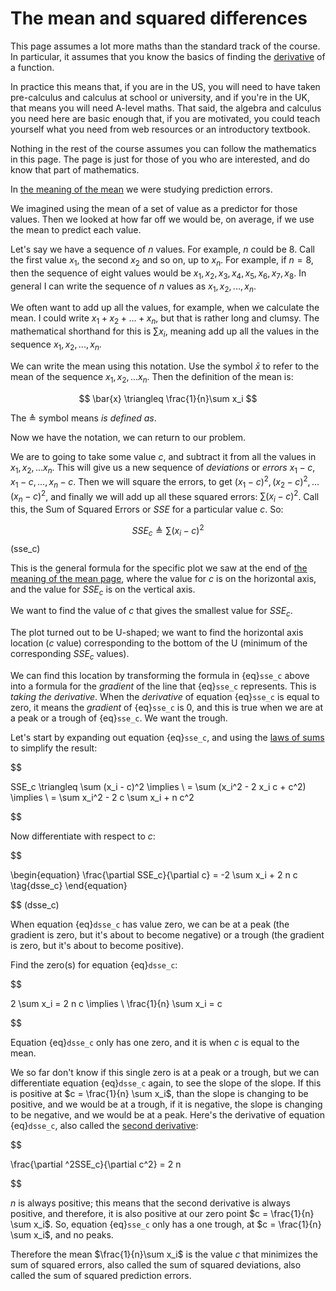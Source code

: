 # The mean and squared differences

This page assumes a lot more maths than the standard track of the course. In
particular, it assumes that you know the basics of finding the
[derivative](https://en.wikipedia.org/wiki/Derivative) of a function.

In practice this means that, if you are in the US, you will need to have taken
pre-calculus and calculus at school or university, and if you're in the UK,
that means you will need A-level maths. That said, the algebra and calculus
you need here are basic enough that, if you are motivated, you could teach
yourself what you need from web resources or an introductory textbook.

Nothing in the rest of the course assumes you can follow the mathematics in this page. The page is just for those of you who are interested, and do know that part of mathematics.

In [the meaning of the mean](../mean-slopes/mean_meaning) we were studying prediction
errors.

We imagined using the mean of a set of value as a predictor for those values. Then we looked at how far off we would be, on average, if we use the mean to predict each value.

Let's say we have a sequence of $n$ values. For example, $n$ could be 8. Call
the first value $x_1$, the second $x_2$ and so on, up to $x_n$. For example,
if $n = 8$, then the sequence of eight values would be ${x_1, x_2, x_3, x_4,
x_5, x_6, x_7, x_8}$. In general I can write the sequence of $n$ values as
${x_1, x_2, ..., x_n}$.

We often want to add up all the values, for example, when we calculate the
mean. I could write $x_1 + x_2 + ... + x_n$, but that is rather long and
clumsy. The mathematical shorthand for this is $\sum x_i$, meaning add up all
the values in the sequence ${x_1, x_2, ..., x_n}$.

We can write the mean using this notation. Use the symbol $\bar{x}$ to refer
to the mean of the sequence ${x_1, x_2, ... x_n}$. Then the definition of the mean is:

$$
\bar{x} \triangleq \frac{1}{n}\sum x_i
$$

The $\triangleq$ symbol means _is defined as_.

Now we have the notation, we can return to our problem.

We are to going to take some value $c$, and subtract it from all the values in
${x_1, x_2, ... x_n}$. This will give us a new sequence of _deviations_ or
_errors_ ${x_1 - c, x_1 - c, ..., x_n - c}$. Then we will square the
errors, to get ${(x_1 - c)^2, (x_2 - c)^2, ... (x_n - c)^2}$, and finally
we will add up all these squared errors: $\sum (x_i - c)^2$. Call this,
the Sum of Squared Errors or $SSE$ for a particular value $c$. So:

$$
\begin{equation}
SSE_c \triangleq \sum (x_i - c)^2
\end{equation}
$$ (sse_c)

This is the general formula for the specific plot we saw at the end of [the
meaning of the mean page](../mean-slopes/mean_meaning), where the value for $c$ is on
the horizontal axis, and the value for $SSE_c$ is on the vertical axis.

We want to find the value of $c$ that gives the smallest value for $SSE_c$.

The plot turned out to be U-shaped; we want to find the horizontal axis
location ($c$ value) corresponding to the bottom of the U (minimum of the
corresponding $SSE_c$ values).

We can find this location by transforming the formula in {eq}`sse_c` above
into a formula for the *gradient* of the line that {eq}`sse_c` represents.
This is *taking the derivative*.  When the *derivative* of equation
{eq}`sse_c` is equal to zero, it means the *gradient* of
{eq}`sse_c` is 0, and this is true when we are at a peak or a trough of
{eq}`sse_c`.  We want the trough.

Let's start by expanding out equation {eq}`sse_c`, and using the [laws of sums](http://matthew-brett.github.io/teaching/some_sums.html) to simplify the result:


$$

SSE_c \triangleq \sum (x_i - c)^2 \implies \\
= \sum (x_i^2 - 2 x_i c + c^2) \implies \\
= \sum x_i^2 - 2 c \sum x_i + n c^2

$$

Now differentiate with respect to $c$:


$$

\begin{equation}
\frac{\partial SSE_c}{\partial c} = -2 \sum x_i + 2 n c \tag{dsse_c}
\end{equation}

$$ (dsse_c)

When equation {eq}`dsse_c` has value zero, we can be at a peak (the
gradient is zero, but it's about to become negative) or a trough (the gradient
is zero, but it's about to become positive).

Find the zero(s) for equation {eq}`dsse_c`:


$$

2 \sum x_i = 2 n c \implies \\
\frac{1}{n} \sum x_i = c

$$

Equation {eq}`dsse_c` only has one zero, and it is when $c$ is equal to
the mean.

We so far don't know if this single zero is at a peak or a trough, but we can
differentiate equation {eq}`dsse_c` again, to see the slope of the slope.
If this is positive at $c = \frac{1}{n} \sum x_i$, than the slope is changing
to be positive, and we would be at a trough, if it is negative, the slope is
changing to be negative, and we would be at a peak.  Here's the derivative of
equation {eq}`dsse_c`, also called the [second
derivative](https://en.wikipedia.org/wiki/Second_derivative):


$$

\frac{\partial ^2SSE_c}{\partial c^2} = 2 n

$$

$n$ is always positive; this means that the second derivative is always
positive, and therefore, it is also positive at our zero point $c = \frac{1}{n}
\sum x_i$.  So, equation {eq}`sse_c` only has a one trough, at $c =
\frac{1}{n} \sum x_i$, and no peaks.

Therefore the mean $\frac{1}{n}\sum x_i$ is the value $c$ that minimizes the
sum of squared errors, also called the sum of squared deviations, also called
the sum of squared prediction errors.
